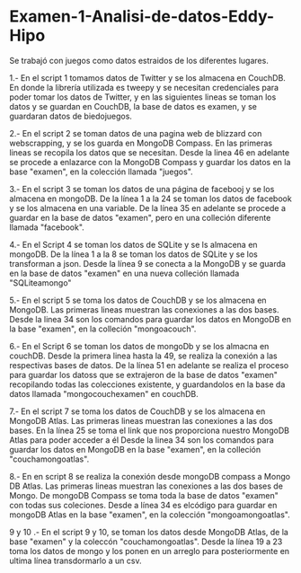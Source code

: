 # Examen-1-Analisi-de-datos-Eddy-Hipo

Se trabajó con juegos como datos estraidos de los diferentes lugares.

1.- En el script 1 tomamos datos de Twitter y se los almacena en CouchDB.
En donde la librería utilizada es tweepy y se necesitan credenciales para poder tomar los datos de Twitter, y en las siguientes lineas se toman los datos y se guardan en CouchDB, la base de datos es examen, y se guardaran datos de biedojuegos.

2.- En el script 2 se toman datos de una pagina web de blizzard con webscrapping, y se los guarda en MongoDB Compass.
En las primeras lineas se recopila los datos que se necesitan.
Desde la linea 46 en adelante se procede a enlazarce con la MongoDB Compass y guardar los datos en la base "examen", en la colección llamada "juegos".

3.- En el script 3 se toman los datos de una página de facebooj y se los almacena en mongoDB.
De la línea 1 a la 24 se toman los datos de facebook y se los almacena en una variable.
De la línea 35 en adelante se procede a guardar en la base de datos "examen", pero en una colleción diferente llamada "facebook".

4.- En el Script 4 se toman los datos de SQLite y se ls almacena en mongoDB.
De la línea 1 a la 8 se toman los datos de SQLite y se los transforman a json.
Desde la línea 9 se conecta a la MongoDB y se guarda en la base de datos "examen" en una nueva colleción llamada "SQLiteamongo"

5.- En el script 5 se toma los datos de CouchDB y se los almacena en MongoDB.
Las primeras lineas muestran las conexiones a las dos bases.
Desde la linea 34 son los comandos para guardar los datos en MongoDB en la base "examen", en la colleción "mongoacouch".

6.- En el Script 6 se toman los datos de mongoDb y se los almacna en couchDB.
Desde la primera linea hasta la 49, se realiza la conexión a las respectivas bases de datos.
De la línea 51 en adelante se realiza el proceso para guardar los datoss que se extrajeron de la base de datos "examen" recopilando todas las colecciones existente, y guardandolos en la base da datos llamada "mongocouchexamen" en couchDB.

7.- En el script 7 se toma los datos de CouchDB y se los almacena en MongoDB Atlas.
Las primeras lineas muestran las conexiones a las dos bases.
En la línea 25 se toma el link que nos proporciona nuestro MongoDB Atlas para poder acceder a él 
Desde la linea 34 son los comandos para guardar los datos en MongoDB en la base "examen", en la colleción "couchamongoatlas".

8.- En en script 8 se realiza la conexión desde mongoDB compass a Mongo DB Atlas.
Las primeras lineas muestran las conexiones a las dos bases de Mongo.
De mongoDB Compass se toma toda la base de datos "examen" con todas sus coleciones.
Desde a línea 34 es elcódigo para guardar en mongoDB Atlas en la base "examen", en la colección "mongoamongoatlas".

9 y 10 .- En el script 9 y 10, se toman los datos desde MongoDB Atlas, de la base "examen" y la coleccón "couchamongoatlas".
Desde la línea 19 a 23 toma los datos de mongo y los ponen en un arreglo para posteriormente en ultima línea transdormarlo a un csv.